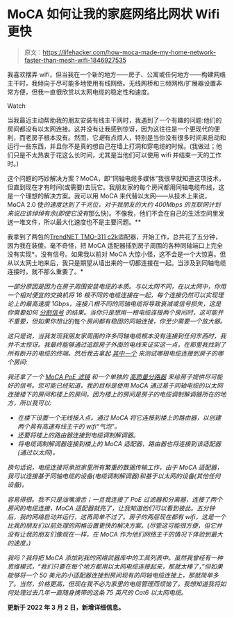 # MoCA 如何让我的家庭网络比网状 Wifi 更快

> 原文：<https://lifehacker.com/how-moca-made-my-home-network-faster-than-mesh-wifi-1846927535>

我喜欢摆弄 wifi，但当我在一个新的地方——房子、公寓或任何地方——构建网络主干时，我倾向于尽可能多地使用有线网络。无线网桥和三频网格/扩展器设置非常方便，但我一直很欣赏以太网电缆的稳定性和速度。

Watch

当我最近主动帮助我的朋友安装有线主干网时，我遇到了一个有趣的问题:他们的房间都没有以太网连接。这并没有让我感到惊讶，因为这往往是一个更现代的便利，而老房子根本没有。然而，它*是*有点烦人，特别是当你没有很多时间来启动和运行一些东西，并且你不是真的想自己在墙上打洞和穿电缆的时候。(我做过；他们只是不太热衷于花这么长时间，尤其是当他们可以使用 wifi 并结束一天的工作时。)

这个问题的巧妙解决方案？MoCA，即“同轴电缆多媒体”我很早就知道这项技术，但直到现在才有时间(或需要)去玩它。我朋友家的每个房间都用同轴电缆布线，这是一个理想的解决方案。我可以用 MoCA 来代替以太网——从技术上来说，MoCA 2.0 使*的速度达到了千兆位，对于我朋友的大约 400Mbps 的互联网计划来说应该绰绰有余(即使它没有*那么快)。不像我，他们不会在自己的生活空间里发送一堆文件，所以最大化速度也不是主要问题。**

我拿到了两包的[TrendNET TMO-311 c2k](https://www.trendnet.com/support/support-detail.asp?prod=105_TMO-311C2K)适配器，开始工作，总共花了五分钟，因为我在装傻。毫不奇怪，把 MoCA 适配器插到房子周围的各种同轴端口上完全没有实现*。没有信号。如果我以前对 MoCA 大惊小怪，这不会是一个大惊喜。但从以太网土地来后，我只是期望从墙出来的一切都连接在一起。当涉及到同轴电缆连接时，就不那么重要了。*

*一部分原因是因为在房子周围安装电缆的本质。与以太网不同，在以太网中，你用一个相对便宜的交换机将 16 根不同的电缆连接在一起，每个连接仍然可以实现理论上的最高速度 1Gbps，连接八根不同的同轴电缆将导致衰减或信号损失，这是你需要如何 [分割信号](https://support.channelmaster.com/hc/en-us/articles/200383715-How-Much-Signal-Do-I-Lose-Going-Through-A-Splitter-CM-3212HD-CM-3213HD-) 的结果。当你只是想用一根电缆连接两个房间时，这可能并不重要，但如果你想让*的每个*房间都有稳固的同轴连接，你至少需要一个放大器。*

*这只是说，当我发现我朋友家周围的许多同轴电缆根本没有连接到任何东西时，我并不太惊讶。我最终能够通过追踪房子外面的电线来证实这一点，在那里我找到了所有断开的电缆的终端。然后我去拿起 [其中一个](https://smile.amazon.com/gp/product/B076DP1534?asc_campaign=InlineText&asc_refurl=https://lifehacker.com/how-moca-made-my-home-network-faster-than-mesh-wifi-1846927535&asc_source=&psc=1&tag=kinjalifehackerlink-20) 来测试哪根电缆连接到房子的哪个房间:*

*我还拿了一个 [MoCA PoE 滤镜](https://smile.amazon.com/gp/product/B00DC8IEE6?asc_campaign=InlineText&asc_refurl=https://lifehacker.com/how-moca-made-my-home-network-faster-than-mesh-wifi-1846927535&asc_source=&psc=1&tag=kinjalifehackerlink-20) 和一个单独的 [高质量分路器](https://smile.amazon.com/gp/product/B0113JAN8K?asc_campaign=InlineText&asc_refurl=https://lifehacker.com/how-moca-made-my-home-network-faster-than-mesh-wifi-1846927535&asc_source=&psc=1&tag=kinjalifehackerlink-20) 来给房子提供尽可能好的信号。您可能已经知道，我的目标是使用 MoCA 通过基于同轴电缆的以太网连接楼下的房间和楼上的房间。因为楼上的房间是房子的电缆调制解调器所在的地方，所以我可以:*

*   *在楼下设置一个无线接入点。通过 MoCA 将它连接到楼上的路由器，以创建两个具有高速有线主干的 wifi“气泡”。*
*   *还要将楼上的路由器连接到电缆调制解调器。*
*   *将电缆调制解调器连接到楼上的 MoCA 适配器，路由器也将连接到该适配器(通过以太网)。*

*换句话说，电缆连接将承担家里所有繁重的数据传输工作，由于 MoCA 适配器，我可以连接基于同轴电缆的设备(电缆调制解调器)和基于以太网的设备(其他任何设备)。*

*容易得很。我不只是油嘴滑舌；一旦我连接了 PoE 过滤器和分离器，连接了两个房间的电缆连接，MoCA 适配器就亮了，让我知道他们可以看到彼此。五分钟后，我的网络启动并运行，这再简单不过了。房子的两层现在都有 wifi，这是一个比我的朋友们以前处理的网格设置更快的解决方案。(尽管这可能很方便，但它并没有让我的朋友们像现在一样，在 MoCA 作为他们网络主干的情况下体验到最大的速度。)*

*我吗？我将把 MoCA 添加到我的网络武器库中的工具列表中。虽然我曾经有一种思维模式，“我们只要在每个地方都用以太网电缆连接起来，那就太棒了，”但如果能够将一个 50 美元的小适配器连接到房间现有的同轴电缆连接上，那就简单多了。当然，价格更高，但现在我不必为家里的电缆管理而烦恼了。我想知道我将如何处理过去几年一直随身携带的这条 75 英尺的 Cat6 以太网电缆。*

**更新于 2022 年 3 月 2 日，新增详细信息。**